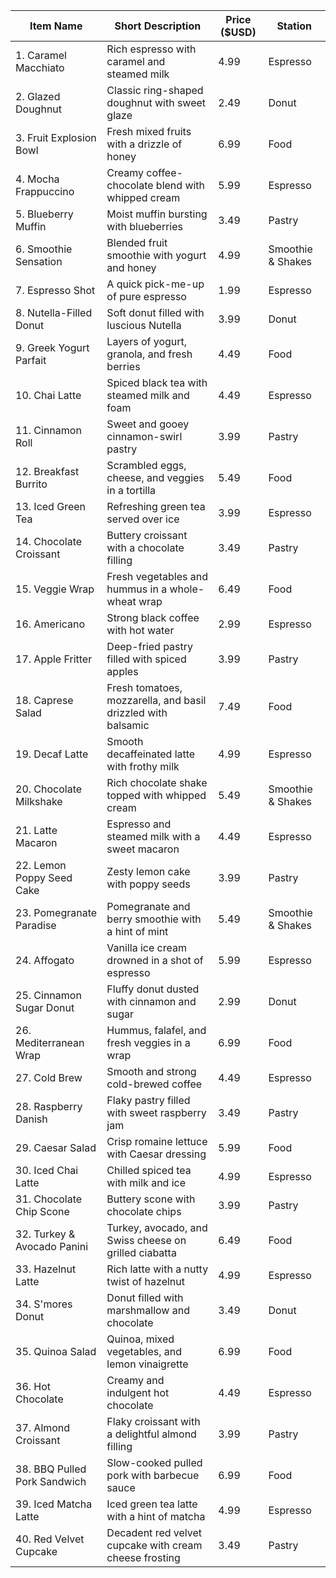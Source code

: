 | Item Name               | Short Description                               | Price ($USD) | Station        |
|-------------------------|-------------------------------------------------|--------------| -------------- |
| 1. Caramel Macchiato    | Rich espresso with caramel and steamed milk    | 4.99         | Espresso        |
| 2. Glazed Doughnut      | Classic ring-shaped doughnut with sweet glaze  | 2.49         | Donut           |
| 3. Fruit Explosion Bowl | Fresh mixed fruits with a drizzle of honey     | 6.99         | Food            |
| 4. Mocha Frappuccino    | Creamy coffee-chocolate blend with whipped cream | 5.99       | Espresso        |
| 5. Blueberry Muffin     | Moist muffin bursting with blueberries         | 3.49         | Pastry          |
| 6. Smoothie Sensation   | Blended fruit smoothie with yogurt and honey   | 4.99         | Smoothie & Shakes |
| 7. Espresso Shot        | A quick pick-me-up of pure espresso            | 1.99         | Espresso        |
| 8. Nutella-Filled Donut | Soft donut filled with luscious Nutella        | 3.99         | Donut           |
| 9. Greek Yogurt Parfait | Layers of yogurt, granola, and fresh berries  | 4.49         | Food             |
| 10. Chai Latte          | Spiced black tea with steamed milk and foam    | 4.49         | Espresso        |
| 11. Cinnamon Roll       | Sweet and gooey cinnamon-swirl pastry          | 3.99         | Pastry          |
| 12. Breakfast Burrito   | Scrambled eggs, cheese, and veggies in a tortilla | 5.49      | Food            |
| 13. Iced Green Tea      | Refreshing green tea served over ice           | 3.99         | Espresso        |
| 14. Chocolate Croissant | Buttery croissant with a chocolate filling    | 3.49         | Pastry           |
| 15. Veggie Wrap         | Fresh vegetables and hummus in a whole-wheat wrap | 6.49      | Food            |
| 16. Americano           | Strong black coffee with hot water            | 2.99          | Espresso        |
| 17. Apple Fritter       | Deep-fried pastry filled with spiced apples    | 3.99         | Pastry          |
| 18. Caprese Salad       | Fresh tomatoes, mozzarella, and basil drizzled with balsamic | 7.49 | Food      |
| 19. Decaf Latte         | Smooth decaffeinated latte with frothy milk    | 4.99         | Espresso        |
| 20. Chocolate Milkshake | Rich chocolate shake topped with whipped cream | 5.49         | Smoothie & Shakes |
| 21. Latte Macaron       | Espresso and steamed milk with a sweet macaron | 4.49         | Espresso        |
| 22. Lemon Poppy Seed Cake | Zesty lemon cake with poppy seeds            | 3.99         | Pastry          |
| 23. Pomegranate Paradise | Pomegranate and berry smoothie with a hint of mint | 5.49 | Smoothie & Shakes  |
| 24. Affogato            | Vanilla ice cream drowned in a shot of espresso | 5.99         | Espresso       |
| 25. Cinnamon Sugar Donut | Fluffy donut dusted with cinnamon and sugar  | 2.99         | Donut            |
| 26. Mediterranean Wrap  | Hummus, falafel, and fresh veggies in a wrap   | 6.99         | Food            |
| 27. Cold Brew           | Smooth and strong cold-brewed coffee          | 4.49         | Espresso         |
| 28. Raspberry Danish    | Flaky pastry filled with sweet raspberry jam   | 3.49         | Pastry          |
| 29. Caesar Salad        | Crisp romaine lettuce with Caesar dressing     | 5.99         | Food            |
| 30. Iced Chai Latte     | Chilled spiced tea with milk and ice          | 4.99         | Espresso         |
| 31. Chocolate Chip Scone | Buttery scone with chocolate chips           | 3.99         | Pastry           |
| 32. Turkey & Avocado Panini | Turkey, avocado, and Swiss cheese on grilled ciabatta | 6.49 | Food         |
| 33. Hazelnut Latte      | Rich latte with a nutty twist of hazelnut      | 4.99         | Espresso        |
| 34. S'mores Donut       | Donut filled with marshmallow and chocolate   | 3.49         | Donut            |
| 35. Quinoa Salad        | Quinoa, mixed vegetables, and lemon vinaigrette | 6.99         | Food           |
| 36. Hot Chocolate       | Creamy and indulgent hot chocolate            | 4.49         | Espresso         |
| 37. Almond Croissant    | Flaky croissant with a delightful almond filling | 3.99         | Pastry        |
| 38. BBQ Pulled Pork Sandwich | Slow-cooked pulled pork with barbecue sauce | 6.99         | Food          |
| 39. Iced Matcha Latte   | Iced green tea latte with a hint of matcha    | 4.99         | Espresso         |
| 40. Red Velvet Cupcake  | Decadent red velvet cupcake with cream cheese frosting | 3.49         | Pastry  |
